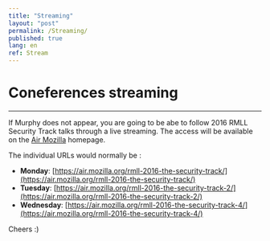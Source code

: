 ```yaml
---
title: "Streaming"
layout: "post"
permalink: /Streaming/
published: true
lang: en
ref: Stream
---
```

# Coneferences streaming 

---

If Murphy does not appear, you are going to be abe to follow 2016 RMLL Security Track talks through a live streaming. The access will be available on the [Air Mozilla](https://air.mozilla.org) homepage.  

The individual URLs would normally be :  

* **Monday**: [https://air.mozilla.org/rmll-2016-the-security-track/](https://air.mozilla.org/rmll-2016-the-security-track/)  
* **Tuesday**: [https://air.mozilla.org/rmll-2016-the-security-track-2/](https://air.mozilla.org/rmll-2016-the-security-track-2/)  
* **Wednesday**: [https://air.mozilla.org/rmll-2016-the-security-track-4/](https://air.mozilla.org/rmll-2016-the-security-track-4/)  

Cheers :)
